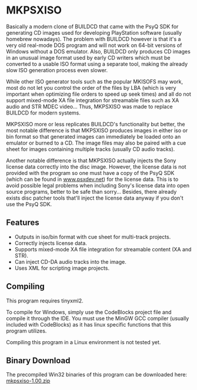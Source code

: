 # MKPSXISO
Basically a modern clone of BUILDCD that came with the PsyQ SDK for generating CD images used for developing PlayStation software (usually homebrew nowadays). The problem with BUILDCD however is that it's a very old real-mode DOS program and will not work on 64-bit versions of Windows without a DOS emulator. Also, BUILDCD only produces CD images in an unusual image format used by early CD writers which must be converted to a usable ISO format using a separate tool, making the already slow ISO generation process even slower.

While other ISO generator tools such as the popular MKISOFS may work, most do not let you control the order of the files by LBA (which is very important when optimizing file orders to speed up seek times) and all do not support mixed-mode XA file integration for streamable files such as XA audio and STR MDEC video... Thus, MKPSXISO was made to replace BUILDCD for modern systems.

MKPSXISO more or less replicates BUILDCD's functionality but better, the most notable difference is that MKPSXISO produces images in either iso or bin format so that generated images can immediately be loaded onto an emulator or burned to a CD. The image files may also be paired with a cue sheet for images containing multiple tracks (usually CD audio tracks).

Another notable difference is that MKPSXISO actually injects the Sony license data correctly into the disc image. However, the license data is not provided with the program so one must have a copy of the PsyQ SDK (which can be found in www.psxdev.net) for the license data. This is to avoid possible legal problems when including Sony's license data into open source programs, better to be safe than sorry... Besides, there already exists disc patcher tools that'll inject the license data anyway if you don't use the PsyQ SDK.

## Features
* Outputs in iso/bin format with cue sheet for multi-track projects.
* Correctly injects license data.
* Supports mixed-mode XA file integration for streamable content (XA and STR).
* Can inject CD-DA audio tracks into the image.
* Uses XML for scripting image projects.

## Compiling
This program requires tinyxml2.

To compile for Windows, simply use the CodeBlocks project file and compile it through the IDE. You must use the MinGW GCC compiler (usually included with CodeBlocks) as it has linux specific functions that this program utilizes.

Compiling this program in a Linux environment is not tested yet.

## Binary Download

The precompiled Win32 binaries of this program can be downloaded here:
[mkpsxiso-1.00.zip](http://lameguy64.github.io/mkpsxiso/mkpsxiso-1.00.zip)